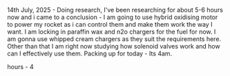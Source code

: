 

14th July, 2025 - 
Doing research, I've been researching for about 5-6 hours now and i came to a conclusion - I am going to use hybrid oxidising motor to power my rocket as i can control them and make them work the way I want. I am locking in paraffin wax and n2o chargers for the fuel for now. I am gonna use whipped cream chargers as they suit the requirements here. Other than that I am right now studying how solenoid valves work and how can I effectively use them. Packing up for today - Its 4am.

hours - 4